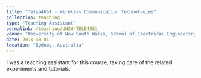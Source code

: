 ```yaml
---
title: "Telea4651 - Wireless Communication Technologies"
collection: teaching
type: "Teaching Assistant"
permalink: /teaching/UNSW-TELE4651
venue: "University of New South Wales, School of Electrical Engineering and Telecommunications"
date: 2018-08-01
location: "Sydney, Australia"
---
```


I was a teaching assistant for this course, taking care of the related experiments and tutorials.
